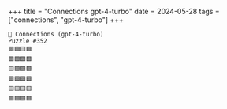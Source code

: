 +++
title = "Connections gpt-4-turbo"
date = 2024-05-28
tags = ["connections", "gpt-4-turbo"]
+++

```text
🤖 Connections (gpt-4-turbo) 
Puzzle #352
🟪🟪🟨🟪
🟪🟩🟪🟪
🟨🟪🟪🟪
🟪🟪🟪🟪
🟨🟨🟨🟨
🟦🟦🟩🟦
```
